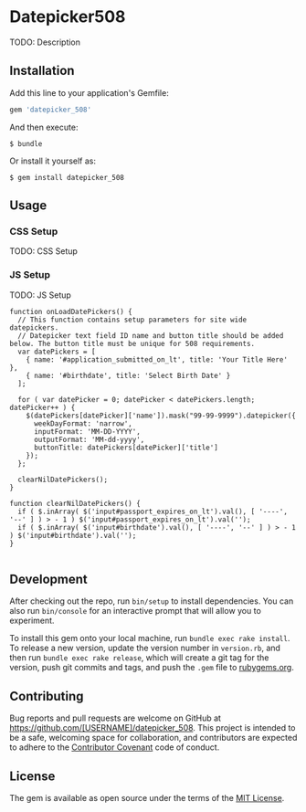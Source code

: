 # Datepicker508

TODO: Description

## Installation

Add this line to your application's Gemfile:

```ruby
gem 'datepicker_508'
```

And then execute:

    $ bundle

Or install it yourself as:

    $ gem install datepicker_508

## Usage

### CSS Setup
TODO: CSS Setup

### JS Setup
TODO: JS Setup
```
function onLoadDatePickers() {
  // This function contains setup parameters for site wide datepickers.
  // Datepicker text field ID name and button title should be added below. The button title must be unique for 508 requirements.
  var datePickers = [
    { name: '#application_submitted_on_lt', title: 'Your Title Here' },
    { name: '#birthdate', title: 'Select Birth Date' }
  ];

  for ( var datePicker = 0; datePicker < datePickers.length; datePicker++ ) {
    $(datePickers[datePicker]['name']).mask("99-99-9999").datepicker({
      weekDayFormat: 'narrow',
      inputFormat: 'MM-DD-YYYY',
      outputFormat: 'MM-dd-yyyy',
      buttonTitle: datePickers[datePicker]['title']
    });
  };

  clearNilDatePickers();
}

function clearNilDatePickers() {
  if ( $.inArray( $('input#passport_expires_on_lt').val(), [ '----', '--' ] ) > - 1 ) $('input#passport_expires_on_lt').val('');
  if ( $.inArray( $('input#birthdate').val(), [ '----', '--' ] ) > - 1 ) $('input#birthdate').val('');
}


```


## Development

After checking out the repo, run `bin/setup` to install dependencies. You can also run `bin/console` for an interactive prompt that will allow you to experiment.

To install this gem onto your local machine, run `bundle exec rake install`. To release a new version, update the version number in `version.rb`, and then run `bundle exec rake release`, which will create a git tag for the version, push git commits and tags, and push the `.gem` file to [rubygems.org](https://rubygems.org).

## Contributing

Bug reports and pull requests are welcome on GitHub at https://github.com/[USERNAME]/datepicker_508. This project is intended to be a safe, welcoming space for collaboration, and contributors are expected to adhere to the [Contributor Covenant](http://contributor-covenant.org) code of conduct.


## License

The gem is available as open source under the terms of the [MIT License](http://opensource.org/licenses/MIT).

